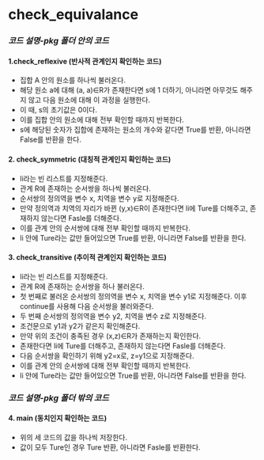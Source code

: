 # **check_equivalance**
### *코드 설명-pkg 폴더 안의 코드*
#### 1.check_reflexive (반사적 관계인지 확인하는 코드)
* 집합 A 안의 원소를 하나씩 불러온다.
* 해당 원소 a에 대해 (a, a)∈R가 존재한다면 s에 1 더하기, 아니라면 아무것도 해주지 않고 다음 원소에 대해 이 과정을 실행한다.
* 이 때, s의 초기값은 0이다.
* 이를 집합 안의 원소에 대해 전부 확인할 때까지 반복한다.
* s에 해당된 숫자가 집합에 존재하는 원소의 개수와 같다면 True를 반환, 아니라면 False를 반환을 한다.


#### 2. check_symmetric (대칭적 관계인지 확인하는 코드)
* li라는 빈 리스트를 지정해준다.
* 관계 R에 존재하는 순서쌍을 하나씩 불러온다.
* 순서쌍의 정의역을 변수 x, 치역을 변수 y로 지정해준다.
* 만약 정의역과 치역의 자리가 바뀐 (y,x)∈R이 존재한다면 li에 Ture를 더해주고, 존재하지 않는다면 Fasle를 더해준다.
* 이를 관계 안의 순서쌍에 대해 전부 확인할 때까지 반복한다.
* li 안에 Ture라는 값만 들어있으면 True를 반환, 아니라면 False를 반환을 한다.


#### 3. check_transitive (추이적 관계인지 확인하는 코드)
* li라는 빈 리스트를 지정해준다.
* 관계 R에 존재하는 순서쌍을 하나 불러온다.
* 첫 번째로 불러온 순서쌍의 정의역을 변수 x, 치역을 변수 y1로 지정해준다. 이후 continue를 사용해 다음 순서쌍을 불러와준다.
* 두 번째 순서쌍의 정의역을 변수 y2, 치역을 변수 z로 지정해준다.
* 조건문으로 y1과 y2가 같은지 확인해준다.
* 만약 위의 조건이 충족된 경우 (x,z)∈R가 존재하는지 확인한다.
* 존재한다면 li에 Ture를 더해주고, 존재하지 않는다면 Fasle를 더해준다.
* 다음 순서쌍을 확인하기 위해 y2=x로, z=y1으로 지정해준다.
* 이를 관계 안의 순서쌍에 대해 전부 확인할 때까지 반복한다.
* li 안에 Ture라는 값만 들어있으면 True를 반환, 아니라면 False를 반환을 한다.

### *코드 설명-pkg 폴더 밖의 코드*
#### 4. main (동치인지 확인하는 코드)
* 위의 세 코드의 값을 하나씩 저장한다.
* 값이 모두 Ture인 경우 Ture 반환, 아니라면 Fasle를 반환한다.
